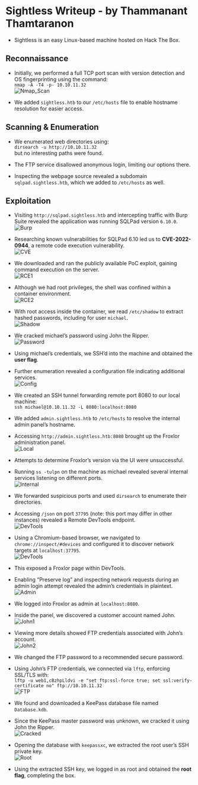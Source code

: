 # Sightless Writeup - by Thammanant Thamtaranon
  - Sightless is an easy Linux-based machine hosted on Hack The Box.

## Reconnaissance
  - Initially, we performed a full TCP port scan with version detection and OS fingerprinting using the command:  
    `nmap -A -T4 -p- 10.10.11.32`  
![Nmap_Scan](Nmap_Scan.png)

  - We added `sightless.htb` to our `/etc/hosts` file to enable hostname resolution for easier access.

## Scanning & Enumeration
  - We enumerated web directories using:  
    `dirsearch -u http://10.10.11.32`  
    but no interesting paths were found.  

  - The FTP service disallowed anonymous login, limiting our options there.

  - Inspecting the webpage source revealed a subdomain `sqlpad.sightless.htb`, which we added to `/etc/hosts` as well.

## Exploitation
  - Visiting `http://sqlpad.sightless.htb` and intercepting traffic with Burp Suite revealed the application was running SQLPad version `6.10.0`.  
![Burp](Burp.png)

  - Researching known vulnerabilities for SQLPad 6.10 led us to **CVE-2022-0944**, a remote code execution vulnerability.  
![CVE](CVE.png)

  - We downloaded and ran the publicly available PoC exploit, gaining command execution on the server.  
![RCE1](RCE1.png)

  - Although we had root privileges, the shell was confined within a container environment.  
![RCE2](RCE2.png)

  - With root access inside the container, we read `/etc/shadow` to extract hashed passwords, including for user `michael`.  
![Shadow](Shadow.png)

  - We cracked michael’s password using John the Ripper.  
![Password](Password.png)

  - Using michael’s credentials, we SSH’d into the machine and obtained the **user flag**.

  - Further enumeration revealed a configuration file indicating additional services.  
![Config](Config.png)

  - We created an SSH tunnel forwarding remote port 8080 to our local machine:  
    `ssh michael@10.10.11.32 -L 8080:localhost:8080`

  - We added `admin.sightless.htb` to `/etc/hosts` to resolve the internal admin panel’s hostname.

  - Accessing `http://admin.sightless.htb:8080` brought up the Froxlor administration panel.  
![Local](Local.png)

  - Attempts to determine Froxlor’s version via the UI were unsuccessful.

  - Running `ss -tulpn` on the machine as michael revealed several internal services listening on different ports.  
![Internal](Internal.png)

  - We forwarded suspicious ports and used `dirsearch` to enumerate their directories.

  - Accessing `/json` on port `37795` (note: this port may differ in other instances) revealed a Remote DevTools endpoint.  
![DevTools](DevTools.png)

  - Using a Chromium-based browser, we navigated to `chrome://inspect/#devices` and configured it to discover network targets at `localhost:37795`.  
![DevTools](DevTools.png)

  - This exposed a Froxlor page within DevTools.

  - Enabling “Preserve log” and inspecting network requests during an admin login attempt revealed the admin’s credentials in plaintext.  
![Admin](Admin.png)

  - We logged into Froxlor as admin at `localhost:8080`.

  - Inside the panel, we discovered a customer account named John.  
![John1](John1.png)

  - Viewing more details showed FTP credentials associated with John’s account.  
![John2](John2.png)

  - We changed the FTP password to a recommended secure password.

  - Using John’s FTP credentials, we connected via `lftp`, enforcing SSL/TLS with:  
    `lftp -u web1,cBzhpLldvi -e "set ftp:ssl-force true; set ssl:verify-certificate no" ftp://10.10.11.32`  
![FTP](FTP.png)

  - We found and downloaded a KeePass database file named `Database.kdb`.

  - Since the KeePass master password was unknown, we cracked it using John the Ripper.  
![Cracked](Cracked.png)

  - Opening the database with `keepassxc`, we extracted the root user’s SSH private key.  
![Root](Root.png)

  - Using the extracted SSH key, we logged in as root and obtained the **root flag**, completing the box.
